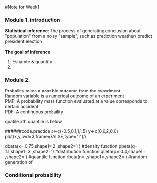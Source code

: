 #Note for Week1 
### Module 1. introduction 
**Statistical inference**: The process of generating conclusion about "population" from a noisy "sample", such as prediction weather/ predict president election <br></br>
**The goal of inference**<br>
  1. Estiamte & quantify 
  2.
  
### Module 2. 
Probaility takes a possible outcome from the experiment. <br> 
Random variable is a numerical outcome of an experiment <br> 
PMF: A probability mass function evaluated at a value corresponds to certain accident <br> 
PDF: A continuous probaility <br> 

quatile xth quantile is below<br> 

######code.practice 
x<-c(-0.5,0,1,1,1.5)
y<-c(0,0,2,0,0)
plot(x,y,lwd=3,frame=FALSE,type="l")// 

dbeta(x= 0.75,shape1= 2 ,shape2=1 ) #density function 
pbeta(q= 1.1,shape1=3 ,shape2=1) #distribution function
qbeta(p= 0.4,shape1= ,shape2= ) #quantile function 
rbeta(n= ,shape1= ,shape2= ) #random generation of

### Conditional probability 
